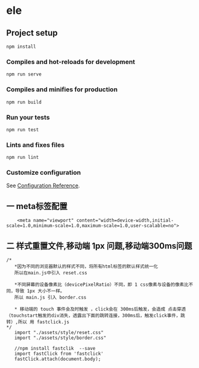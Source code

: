 # ele

## Project setup
```
npm install
```

### Compiles and hot-reloads for development
```
npm run serve
```

### Compiles and minifies for production
```
npm run build
```

### Run your tests
```
npm run test
```

### Lints and fixes files
```
npm run lint
```

### Customize configuration
See [Configuration Reference](https://cli.vuejs.org/config/).

## 一 meta标签配置
```
    <meta name="viewport" content="width=device-width,initial-scale=1.0,minimum-scale=1.0,maximum-scale=1.0,user-scalable=no">
```
## 二 样式重置文件,移动端 1px 问题,移动端300ms问题
 ```
 /*
    *因为不同的浏览器默认的样式不同，将所有html标签的默认样式统一化
    所以在main.js中引入 reset.css

    *不同屏幕的设备像素比（devicePixelRatio）不同，即 1 css像素与设备的像素比不同，导致 1px 大小不一样。
    所以 main.js 引入 border.css

    * 移动端的 touch 事件会及时触发 ，click会在 300ms后触发，会造成 点击穿透（touchstart触发的div消失，透露出下面的跳转连接，300ms后，触发click事件，跳转）,所以 用 fastclick.js
 */
    import "./assets/style/reset.css"
    import "./assets/style/border.css"

    //npm install fastclik  --save
    import fastClick from 'fastclick'
    fastClick.attach(document.body);

 ```
